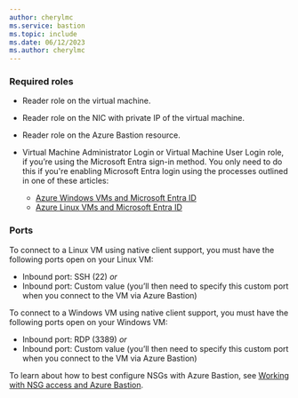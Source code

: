 ```yaml
---
author: cherylmc
ms.service: bastion
ms.topic: include
ms.date: 06/12/2023
ms.author: cherylmc
---
```

### Required roles

* Reader role on the virtual machine.
* Reader role on the NIC with private IP of the virtual machine.
* Reader role on the Azure Bastion resource.
* Virtual Machine Administrator Login or Virtual Machine User Login role, if you’re using the Microsoft Entra sign-in method. You only need to do this if you're enabling Microsoft Entra login using the processes outlined in one of these articles:

  * [Azure Windows VMs and Microsoft Entra ID](../articles/active-directory/devices/howto-vm-sign-in-azure-ad-windows.md)
  * [Azure Linux VMs and Microsoft Entra ID](../articles/active-directory/devices/howto-vm-sign-in-azure-ad-linux.md)

### Ports

To connect to a Linux VM using native client support, you must have the following ports open on your Linux VM:

* Inbound port: SSH (22) *or*
* Inbound port: Custom value (you’ll then need to specify this custom port when you connect to the VM via Azure Bastion)

To connect to a Windows VM using native client support, you must have the following ports open on your Windows VM:

* Inbound port: RDP (3389) *or*
* Inbound port: Custom value (you’ll then need to specify this custom port when you connect to the VM via Azure Bastion)

To learn about how to best configure NSGs with Azure Bastion, see [Working with NSG access and Azure Bastion](../articles/bastion/bastion-nsg.md).
